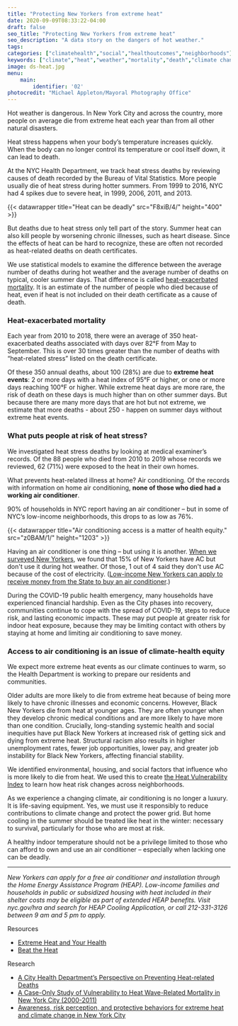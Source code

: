 ```yaml
---
title: "Protecting New Yorkers from extreme heat"
date: 2020-09-09T08:33:22-04:00
draft: false
seo_title: "Protecting New Yorkers from extreme heat"
seo_description: "A data story on the dangers of hot weather."
tags: 
categories: ["climatehealth","social","healthoutcomes","neighborhoods"]
keywords: ["climate","heat","weather","mortality","death","climate change","air conditioner", "air conditioning","global warming"]
image: ds-heat.jpg
menu:
    main:
        identifier: '02'
photocredit: "Michael Appleton/Mayoral Photography Office"
---
```


Hot weather is dangerous. In New York City and across the country, more people on average die from extreme heat each year than from all other natural disasters.

Heat stress happens when your body’s temperature increases quickly. When the body can no longer control its temperature or cool itself down, it can lead to death.

At the NYC Health Department, we track heat stress deaths by reviewing causes of death recorded by the Bureau of Vital Statistics. More people usually die of heat stress during hotter summers. From 1999 to 2016, NYC had 4 spikes due to severe heat, in 1999, 2006, 2011, and 2013.

{{< datawrapper title="Heat can be deadly" src="F8xiB/4/" height="400" >}}

But deaths due to heat stress only tell part of the story. Summer heat can also kill people by worsening chronic illnesses, such as heart disease. Since the effects of heat can be hard to recognize, these are often not recorded as heat-related deaths on death certificates.

We use statistical models to examine the difference between the average number of deaths during hot weather and the average number of deaths on typical, cooler summer days. That difference is called [heat-exacerbated mortality](https://nyccas.cityofnewyork.us/nyccas2021/web/report/7). It is an estimate of the number of people who died because of heat, even if heat is not included on their death certificate as a cause of death.


### Heat-exacerbated mortality

Each year from 2010 to 2018, there were an average of 350 heat-exacerbated deaths associated with days over 82°F from May to September. This is over 30 times greater than the number of deaths with “heat-related stress” listed on the death certificate.

Of these 350 annual deaths, about 100 (28%) are due to **extreme heat events**: 2 or more days with a heat index of 95°F or higher, or one or more days reaching 100°F or higher. While extreme heat days are more rare, the risk of death on these days is much higher than on other summer days. But because there are many more days that are hot but not extreme, we estimate that more deaths - about 250 - happen on summer days without extreme heat events.


### What puts people at risk of heat stress?

We investigated heat stress deaths by looking at medical examiner’s records. Of the 88 people who died from 2010 to 2019 whose records we reviewed, 62 (71%) were exposed to the heat in their own homes.

What prevents heat-related illness at home? Air conditioning. Of the records with information on home air conditioning, **none of those who died had a working air conditioner**.

90% of households in NYC report having an air conditioner – but in some of NYC’s low-income neighborhoods, this drops to as low as 76%.


{{< datawrapper title="Air conditioning access is a matter of health equity." src="z0BAM/1/" height="1203" >}}


Having an air conditioner is one thing – but using it is another. [When we surveyed New Yorkers](https://www.ncbi.nlm.nih.gov/pmc/articles/PMC6069135/), we found that 15% of New Yorkers have AC but don't use it during hot weather. Of those, 1 out of 4 said they don't use AC because of the cost of electricity. ([Low-income New Yorkers can apply to receive money from the State to buy an air conditioner](https://www1.nyc.gov/site/hra/help/energy-assistance.page).)

During the COVID-19 public health emergency, many households have experienced financial hardship. Even as the City phases into recovery, communities continue to cope with the spread of COVID-19, steps to reduce risk, and lasting economic impacts. These may put people at greater risk for indoor heat exposure, because they may be limiting contact with others by staying at home and limiting air conditioning to save money.


### Access to air conditioning is an issue of climate-health equity
We expect more extreme heat events as our climate continues to warm, so the Health Department is working to prepare our residents and communities.

Older adults are more likely to die from extreme heat because of being more likely to have chronic illnesses and economic concerns. However, Black New Yorkers die from heat at younger ages. They are often younger when they develop chronic medical conditions and are more likely to have more than one condition. Crucially, long-standing systemic health and social inequities have put Black New Yorkers at increased risk of getting sick and dying from extreme heat. Structural racism also results in higher unemployment rates, fewer job opportunities, lower pay, and greater job instability for Black New Yorkers, affecting financial stability.

We identified environmental, housing, and social factors that influence who is more likely to die from heat. We used this to create [the Heat Vulnerability Index](/key-topics/climatehealth/hvi/) to learn how heat risk changes across neighborhoods.

As we experience a changing climate, air conditioning is no longer a luxury. It is life-saving equipment. Yes, we must use it responsibly to reduce contributions to climate change and protect the power grid. But home cooling in the summer should be treated like heat in the winter: necessary to survival, particularly for those who are most at risk.

A healthy indoor temperature should not be a privilege limited to those who can afford to own and use an air conditioner – especially when lacking one can be deadly.

---

_New Yorkers can apply for a free air conditioner and installation through the Home Energy Assistance Program (HEAP). Low-income families and households in public or subsidized housing with heat included in their shelter costs may be eligible as part of extended HEAP benefits. Visit nyc.gov/hra and search for HEAP Cooling Application, or call 212-331-3126 between 9 am and 5 pm to apply._

Resources
- [Extreme Heat and Your Health](https://www1.nyc.gov/site/doh/health/emergency-preparedness/emergencies-extreme-weather-heat.page)
- [Beat the Heat](https://www1.nyc.gov/assets/em/html/beat-the-heat/beattheheat.html)

Research
- [A City Health Department’s Perspective on Preventing Heat-related Deaths](https://journals.lww.com/epidem/fulltext/2018/11000/Equitable_Access_to_Air_Conditioning___A_City.1.aspx)
- [A Case-Only Study of Vulnerability to Heat Wave-Related Mortality in New York City (2000-2011)](https://www.ncbi.nlm.nih.gov/pubmed/25782056)
- [Awareness, risk perception, and protective behaviors for extreme heat and climate change in New York City](https://www.mdpi.com/1660-4601/15/7/1433)
